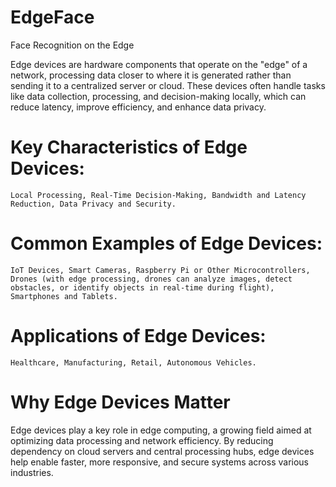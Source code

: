 # EdgeFace
Face Recognition on the Edge

Edge devices are hardware components that operate on the "edge" of a network, processing data closer to where it is generated rather than sending it to a centralized server or cloud. These devices often handle tasks like data collection, processing, and decision-making locally, which can reduce latency, improve efficiency, and enhance data privacy.
# Key Characteristics of Edge Devices:
    Local Processing, Real-Time Decision-Making, Bandwidth and Latency Reduction, Data Privacy and Security.
# Common Examples of Edge Devices:
    IoT Devices, Smart Cameras, Raspberry Pi or Other Microcontrollers, Drones (with edge processing, drones can analyze images, detect obstacles, or identify objects in real-time during flight), Smartphones and Tablets.
# Applications of Edge Devices:
    Healthcare, Manufacturing, Retail, Autonomous Vehicles.
# Why Edge Devices Matter
Edge devices play a key role in edge computing, a growing field aimed at optimizing data processing and network efficiency. By reducing dependency on cloud servers and central processing hubs, edge devices help enable faster, more responsive, and secure systems across various industries.
